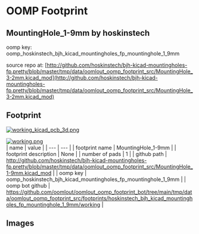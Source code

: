 # OOMP Footprint  
## MountingHole_1-9mm  by hoskinstech  
  
oomp key: oomp_hoskinstech_bjh_kicad_mountingholes_fp_mountinghole_1_9mm  
  
source repo at: [http://github.com/hoskinstech/bjh-kicad-mountingholes-fp.pretty/blob/master/tmp/data/oomlout_oomp_footprint_src/MountingHole_3-2mm.kicad_mod](http://github.com/hoskinstech/bjh-kicad-mountingholes-fp.pretty/blob/master/tmp/data/oomlout_oomp_footprint_src/MountingHole_3-2mm.kicad_mod)  
## Footprint  
  
[![working_kicad_pcb_3d.png](working_kicad_pcb_3d_600.png)](working_kicad_pcb_3d.png)  
  
[![working.png](working_600.png)](working.png)  
| name | value | 
| --- | --- | 
| footprint name | MountingHole_1-9mm | 
| footprint description | None | 
| number of pads | 1 | 
| github path | http://github.com/hoskinstech/bjh-kicad-mountingholes-fp.pretty/blob/master/tmp/data/oomlout_oomp_footprint_src/MountingHole_1-9mm.kicad_mod | 
| oomp key | oomp_hoskinstech_bjh_kicad_mountingholes_fp_mountinghole_1_9mm | 
| oomp bot github | https://github.com/oomlout/oomlout_oomp_footprint_bot/tree/main/tmp/data/oomlout_oomp_footprint_src/footprints/hoskinstech_bjh_kicad_mountingholes_fp_mountinghole_1_9mm/working | 
## Images  
